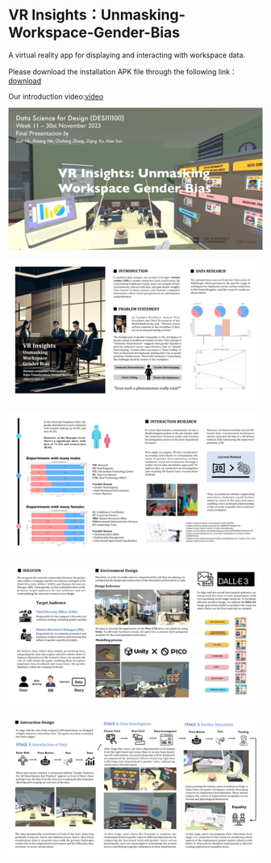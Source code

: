 # VR Insights：Unmasking-Workspace-Gender-Bias
A virtual reality app for displaying and interacting with workspace data.

Please download the installation APK file through the following link：[download](https://1drv.ms/u/s!AlAOIOBwskGHwUmfohK9czWqqY1o?e=5ZnCz0 )

Our introduction video:[video](https://www.youtube.com/watch?v=3gDpF5CvwYI)

![alt text](topic.png)


![alt text](VR_Insights_00.png)

  
![alt text](VR_Insights_01.png)

  
![alt text](VR_Insights_02.png)


![alt text](VR_Insights_03.png)


